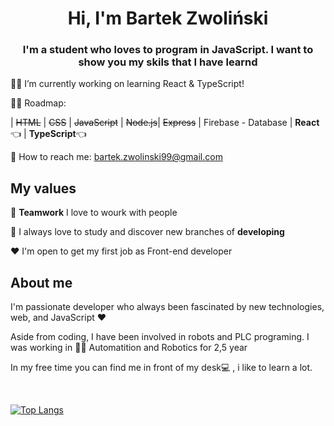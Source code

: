 <h1 align="center">Hi, I'm Bartek Zwoliński </h1>
<h3 align="center">I'm a student who loves to program in JavaScript. I want to show you my skils that I have learnd</h3>

👷‍♂️ I’m currently working on learning React & TypeScript!

👨‍🎓 Roadmap:

| ~~HTML~~ | ~~CSS~~ | ~~JavaScript~~ | ~~Node.js~~| ~~Express~~  | Firebase - Database | **React**👈 | **TypeScript**👈  
 

📧 How to reach me: bartek.zwolinski99@gmail.com

## My values

:open_hands: **Teamwork** I love to wourk with people <br/>

:key: I always love to study and discover new branches of **developing**  <br/>

:hearts: I'm open to get my first job as Front-end developer <br/>

## About me

I'm passionate developer who always been fascinated by new technologies, web, and JavaScript ❤️

Aside from coding, I have been involved in robots and PLC programing. I was working in 👷‍♂️ Automatition and Robotics for 2,5 year

In my free time you can find me in front of my desk💻 , i like to learn a lot.

<br>

[![Top Langs](https://github-readme-stats.vercel.app/api/top-langs/?username=bartekzwolinski&layout=compact)](https://github.com/anuraghazra/github-readme-stats)

